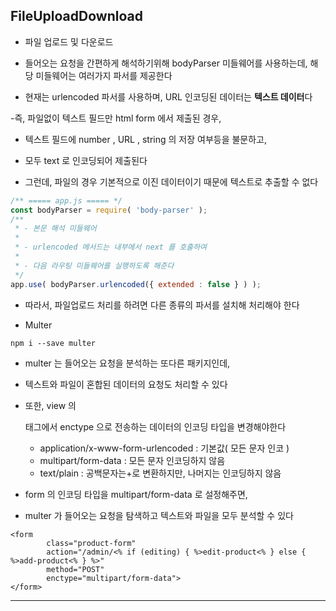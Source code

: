 ## FileUploadDownload

- 파일 업로드 및 다운로드


- 들어오는 요청을 간편하게 해석하기위해 bodyParser 미들웨어를 사용하는데, 해당 미들웨어는 여러가지 파서를 제공한다


- 현재는 urlencoded 파서를 사용하며, URL 인코딩된 데이터는 **텍스트 데이터**다


-즉, 파일없이 텍스트 필드만 html form 에서 제출된 경우, 


- 텍스트 필드에 number , URL , string 의 저장 여부등을 불문하고,


- 모두 text 로 인코딩되어 제출된다


- 그런데, 파일의 경우 기본적으로 이진 데이터이기 때문에 텍스트로 추출할 수 없다


````javascript
/** ===== app.js ===== */
const bodyParser = require( 'body-parser' );
/**
 * - 본문 해석 미들웨어
 *
 * - urlencoded 메서드는 내부에서 next 를 호출하여
 *
 * - 다음 라우팅 미들웨어를 실행하도록 해준다
 */
app.use( bodyParser.urlencoded({ extended : false } ) );
````

- 따라서, 파일업로드 처리를 하려면 다른 종류의 파서를 설치해 처리해야 한다


- Multer

````shell
npm i --save multer
````

- multer 는 들어오는 요청을 분석하는 또다른 패키지인데,


- 텍스트와 파일이 혼합된 데이터의 요청도 처리할 수 있다


- 또한, view 의 <form></form> 태그에서 enctype 으로 전송하는 데이터의 인코딩 타입을 변경해야한다
  - application/x-www-form-urlencoded : 기본값( 모든 문자 인코 )
  - multipart/form-data : 모든 문자 인코딩하지 않음
  - text/plain : 공백문자는+로 변환하지만, 나머지는 인코딩하지 않음


- form 의 인코딩 타입을 multipart/form-data 로 설정해주면, 


- multer 가 들어오는 요청을 탐색하고 텍스트와 파일을 모두 분석할 수 있다

````ejs
<form
        class="product-form"
        action="/admin/<% if (editing) { %>edit-product<% } else { %>add-product<% } %>"
        method="POST"
        enctype="multipart/form-data">
</form>
````
---
